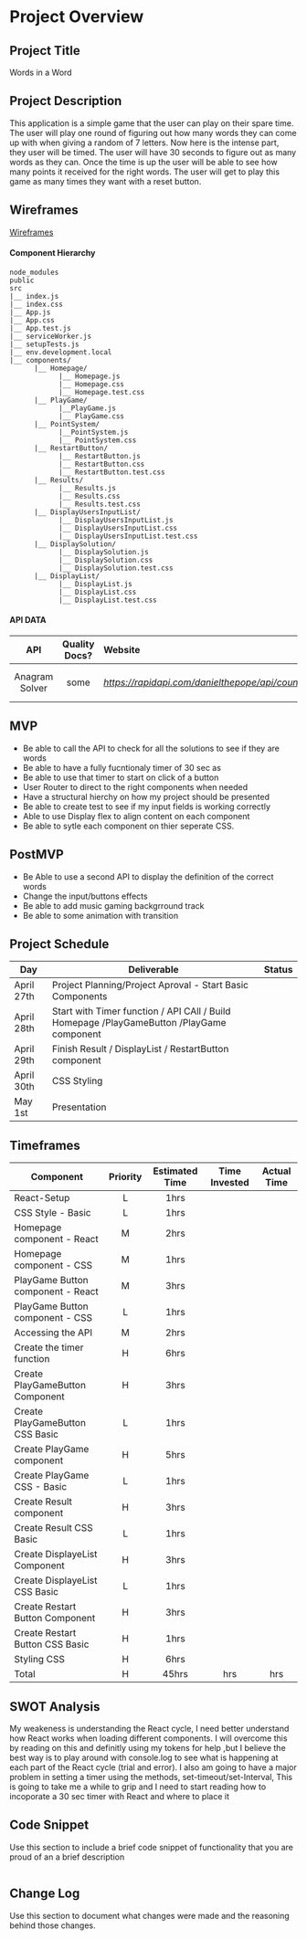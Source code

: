 # Project Overview

## Project Title

Words in a Word

## Project Description

This application is a simple game that the user can play on their spare time. The user will play one round of figuring out how many words they can come up with when giving a random of 7 letters. Now here is the intense part, they user will be timed. The user will have 30 seconds to figure out as many words as they can. Once the time is up the user will be able to see how many points it received for the right words. The user will get to play this game as many times they want with a reset button.

## Wireframes

[Wireframes](https://wireframe.cc/pro/pp/b788c4dfd337672)

#### Component Hierarchy

```
node_modules
public
src
|__ index.js
|__ index.css
|__ App.js
|__ App.css
|__ App.test.js
|__ serviceWorker.js
|__ setupTests.js
|__ env.development.local
|__ components/
      |__ Homepage/
            |__ Homepage.js
            |__ Homepage.css
            |__ Homepage.test.css
      |__ PlayGame/
            |__PlayGame.js
            |__ PlayGame.css 
      |__ PointSystem/
            |__PointSystem.js
            |__ PointSystem.css
      |__ RestartButton/
            |__ RestartButton.js
            |__ RestartButton.css
            |__ RestartButton.test.css
      |__ Results/
            |__ Results.js
            |__ Results.css
            |__ Results.test.css
      |__ DisplayUsersInputList/
            |__ DisplayUsersInputList.js
            |__ DisplayUsersInputList.css
            |__ DisplayUsersInputList.test.css
      |__ DisplaySolution/
            |__ DisplaySolution.js
            |__ DisplaySolution.css
            |__ DisplaySolution.test.css 
      |__ DisplayList/
            |__ DisplayList.js
            |__ DisplayList.css
            |__ DisplayList.test.css                       

```

<!-- ## API

[Anagram Solver](https://rapidapi.com/danielthepope/api/countdown/endpoints)
<br>
[WordsApi](https://www.wordsapi.com/) -->

#### API DATA

|    API     | Quality Docs? | Website       | Sample Query                            |
| :--------: | :-----------: | :------------ | :-------------------------------------- |
| Anagram Solver |     some     | _https://rapidapi.com/danielthepope/api/countdown/endpoints_ | _https://danielthepope-countdown-v1.p.rapidapi.com/solve/pimgatner_ |


## MVP

- Be able to call the API to check for all the solutions to see if they are words
- Be able to have a fully fucntionaly timer of 30 sec as
- Be able to use that timer to start on click of a button
- User Router to direct to the right components when needed
- Have a structural hierchy on how my project should be presented
- Be able to create test to see if my input fields is working correctly
- Able to use Display flex to align content on each component
- Be able to sytle each component on thier seperate CSS.

## PostMVP 

- Be Able to use a second API to display the definition of the correct words
- Change the input/buttons effects 
- Be able to add music gaming backgrround track
- Be able to some animation with transition


## Project Schedule

|  Day | Deliverable | Status
|---|---| ---|
|April 27th| Project Planning/Project Aproval - Start Basic Components| 
|April 28th| Start with Timer function / API CAll / Build Homepage /PlayGameButton /PlayGame component| 
|April 29th| Finish Result / DisplayList / RestartButton component | 
|April 30th| CSS Styling | 
|May 1st| Presentation | 

<!-- ## Priority Matrix

![Priotity Matrix](https://i.imgur.com/stsKBoI.jpg) -->

## Timeframes

| Component | Priority | Estimated Time | Time Invested | Actual Time |
| --- | :---: |  :---: | :---: | :---: |
| React-Setup| L | 1hrs|  |  |
| CSS Style - Basic | L | 1hrs|  | |
| Homepage component - React | M | 2hrs |  |  |
| Homepage component - CSS | M | 1hrs |  |  |
| PlayGame Button component - React | M | 3hrs |  |  |
| PlayGame Button component - CSS | L | 1hrs |  |  |
| Accessing the API | M | 2hrs |  |  |
| Create the timer function | H | 6hrs |  |  |
| Create PlayGameButton Component| H | 3hrs |  |  |
| Create PlayGameButton CSS Basic| L | 1hrs |  |  |
| Create PlayGame component| H | 5hrs |  |  |
| Create PlayGame CSS - Basic| L | 1hrs |  |  |
| Create Result component| H | 3hrs |  |  |
| Create Result CSS Basic| L | 1hrs |  |  |
| Create DisplayeList Component| H | 3hrs |  |  |
| Create DisplayeList CSS Basic| L | 1hrs |  |  |
| Create Restart Button Component| H | 3hrs |  |  |
| Create Restart Button CSS Basic| H | 1hrs |  |  |
| Styling CSS | H | 6hrs |  |  |
| Total | H | 45hrs| hrs | hrs | 


## SWOT Analysis
My weakeness is understanding the React cycle, I need better understand how React works when loading different components. I will overcome this by reading on this and definitly using my tokens for help ,but I believe the best way is to play around with console.log to see what is happening at each part of the React cycle (trial and error). I also am going to have a major problem in setting a timer using the methods, set-timeout/set-Interval, This is going to take me a while to grip and I need to start reading how to incoporate a 30 sec timer with React and where to place it

## Code Snippet

Use this section to include a brief code snippet of functionality that you are proud of an a brief description  

```

```

## Change Log
 Use this section to document what changes were made and the reasoning behind those changes.  
